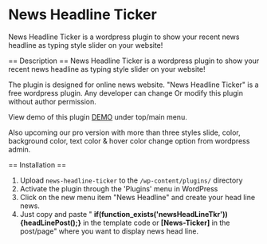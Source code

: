 News Headline Ticker
===================

News Headline Ticker is a wordpress plugin to show your recent news headline as typing style slider on your website! 

== Description ==
News Headline Ticker is a wordpress plugin to show your recent news headline as typing style slider on your website! 

The plugin is designed for online news website. "News Headline Ticker" is a free wordpress plugin. Any developer can change Or modify this plugin without author permission.

View demo of this plugin [DEMO](http://www.deshchitro.com/) under top/main menu.

Also upcoming our pro version with more than three styles slide, color, background color, text color & hover color change option from wordpress admin.


== Installation ==
1. Upload `news-headline-ticker` to the `/wp-content/plugins/` directory
2. Activate the plugin through the 'Plugins' menu in WordPress
3. Click on the new menu item "News Headline" and create your head line news.
3. Just copy and paste " <strong>if(function_exists('newsHeadLineTkr')){headLinePost();}</strong> 
in the template code or  <strong>[News-Ticker]</strong> in the post/page" where you want to display news head line.
